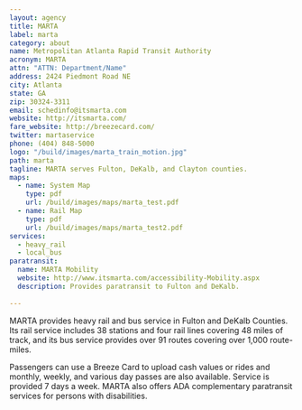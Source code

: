 ```yaml
---
layout: agency
title: MARTA
label: marta
category: about
name: Metropolitan Atlanta Rapid Transit Authority
acronym: MARTA
attn: "ATTN: Department/Name"
address: 2424 Piedmont Road NE
city: Atlanta
state: GA
zip: 30324-3311
email: schedinfo@itsmarta.com
website: http://itsmarta.com/
fare_website: http://breezecard.com/
twitter: martaservice
phone: (404) 848-5000
logo: "/build/images/marta_train_motion.jpg"
path: marta
tagline: MARTA serves Fulton, DeKalb, and Clayton counties.
maps: 
  - name: System Map
    type: pdf
    url: /build/images/maps/marta_test.pdf
  - name: Rail Map
    type: pdf
    url: /build/images/maps/marta_test2.pdf
services:
  - heavy_rail
  - local_bus
paratransit:
  name: MARTA Mobility
  website: http://www.itsmarta.com/accessibility-Mobility.aspx
  description: Provides paratransit to Fulton and DeKalb.
  
---
```


MARTA provides heavy rail and bus service in Fulton and DeKalb Counties.  Its rail service includes 38 stations and four rail lines covering 48 miles of track, and its bus service provides over 91 routes covering over 1,000 route-miles.  

Passengers can use a Breeze Card to upload cash values or rides and monthly, weekly, and various day passes are also available.  Service is provided 7 days a week.  MARTA also offers ADA complementary paratransit services for persons with disabilities.